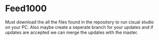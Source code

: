 # Feed1000

Must download the all the files found in the repository to run cisual studio on your PC. Also maybe create a seperate branch for your updates and if updates are accepted we can merge the updates with the master.
